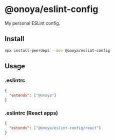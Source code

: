 # @onoya/eslint-config

My personal ESLint config.

## Install

```sh
npx install-peerdeps --dev @onoya/eslint-config
```

## Usage

### .eslintrc

```json
{
  "extends": ["@onoya"]
}
```

### .eslintrc (React apps)

```json
{
  "extends": ["@onoya/eslint-config/react"]
}
```
